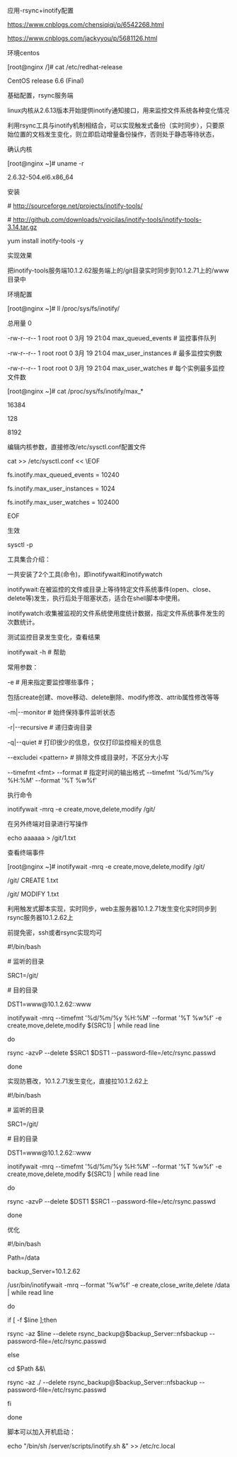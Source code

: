 应用-rsync+inotify配置

https://www.cnblogs.com/chensiqiqi/p/6542268.html

https://www.cnblogs.com/jackyyou/p/5681126.html

环境centos

[root\@nginx /]\# cat /etc/redhat-release

CentOS release 6.6 (Final)

基础配置，rsync服务端

linux内核从2.6.13版本开始提供inotify通知接口，用来监控文件系统各种变化情况

利用rsync工具与inotify机制相结合，可以实现触发式备份（实时同步），只要原始位置的文档发生变化，则立即启动增量备份操作，否则处于静态等待状态，

确认内核

[root\@nginx \~]\# uname -r

2.6.32-504.el6.x86_64

安装

\# http://sourceforge.net/projects/inotify-tools/

\# http://github.com/downloads/rvoicilas/inotify-tools/inotify-tools-3.14.tar.gz

yum install inotify-tools -y

实现效果

把inotify-tools服务端10.1.2.62服务端上的/git目录实时同步到10.1.2.71上的/www目录中

环境配置

[root\@nginx \~]\# ll /proc/sys/fs/inotify/

总用量 0

\-rw-r--r-- 1 root root 0 3月 19 21:04 max_queued_events \# 监控事件队列

\-rw-r--r-- 1 root root 0 3月 19 21:04 max_user_instances \# 最多监控实例数

\-rw-r--r-- 1 root root 0 3月 19 21:04 max_user_watches \#
每个实例最多监控文件数

[root\@nginx \~]\# cat /proc/sys/fs/inotify/max_\*

16384

128

8192

编辑内核参数，直接修改/etc/sysctl.conf配置文件

cat \>\> /etc/sysctl.conf \<\< \\EOF

fs.inotify.max_queued_events = 10240

fs.inotify.max_user_instances = 1024

fs.inotify.max_user_watches = 102400

EOF

生效

sysctl -p

工具集合介绍：

一共安装了2个工具(命令)，即inotifywait和inotifywatch

inotifywait:在被监控的文件或目录上等待特定文件系统事件(open、close、delete等)发生，执行后处于阻塞状态，适合在shell脚本中使用。

inotifywatch:收集被监视的文件系统使用度统计数据，指定文件系统事件发生的次数统计。

测试监控目录发生变化，查看结果

inotifywait -h \# 帮助

常用参数：

\-e \# 用来指定要监控哪些事件；

包括create创建、move移动、delete删除、modify修改、attrib属性修改等等

\-m\|--monitor \# 始终保持事件监听状态

\-r\|--recursive \# 递归查询目录

\-q\|--quiet \# 打印很少的信息，仅仅打印监控相关的信息

\--excludei \<pattern\> \# 排除文件或目录时，不区分大小写

\--timefmt \<fmt\> --format \# 指定时间的输出格式 --timefmt '%d/%m/%y %H:%M'
--format '%T %w%f'

执行命令

inotifywait -mrq -e create,move,delete,modify /git/

在另外终端对目录进行写操作

echo aaaaaa \> /git/1.txt

查看终端事件

[root\@nginx \~]\# inotifywait -mrq -e create,move,delete,modify /git/

/git/ CREATE 1.txt

/git/ MODIFY 1.txt

利用触发式脚本实现，实时同步，web主服务器10.1.2.71发生变化实时同步到rsync服务器10.1.2.62上

前提免密，ssh或者rsync实现均可

\#!/bin/bash

\# 监听的目录

SRC1=/git/

\# 目的目录

DST1=www\@10.1.2.62::www

inotifywait -mrq --timefmt '%d/%m/%y %H:%M' --format '%T %w%f' -e
create,move,delete,modify \${SRC1} \| while read line

do

rsync -azvP --delete \$SRC1 \$DST1 --password-file=/etc/rsync.passwd

done

实现防篡改，10.1.2.71发生变化，直接拉10.1.2.62上

\#!/bin/bash

\# 监听的目录

SRC1=/git/

\# 目的目录

DST1=www\@10.1.2.62::www

inotifywait -mrq --timefmt '%d/%m/%y %H:%M' --format '%T %w%f' -e
create,move,delete,modify \${SRC1} \| while read line

do

rsync -azvP --delete \$DST1 \$SRC1 --password-file=/etc/rsync.passwd

done

优化

\#!/bin/bash

Path=/data

backup_Server=10.1.2.62

/usr/bin/inotifywait -mrq --format '%w%f' -e create,close_write,delete /data \|
while read line

do

if [ -f \$line ];then

rsync -az \$line --delete rsync_backup\@\$backup_Server::nfsbackup
--password-file=/etc/rsync.passwd

else

cd \$Path &&\\

rsync -az ./ --delete rsync_backup\@\$backup_Server::nfsbackup
--password-file=/etc/rsync.passwd

fi

done

脚本可以加入开机启动：

echo "/bin/sh /server/scripts/inotify.sh &" \>\> /etc/rc.local
